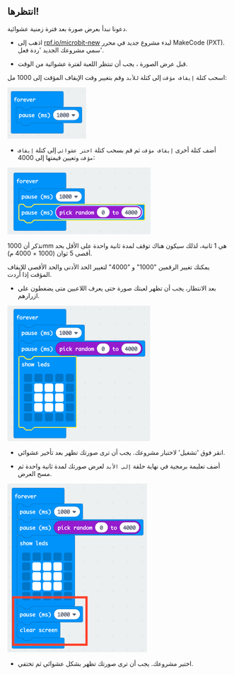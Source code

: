 ## انتظرها!

دعونا نبدأ بعرض صورة بعد فترة زمنية عشوائية.

+ اذهب إلى <a href="https://rpf.io/microbit-new" target="_blank">rpf.io/microbit-new</a> لبدء مشروع جديد في محرر MakeCode (PXT). سمي مشروعك الجديد 'ردة فعل'.

+ قبل عرض الصورة ، يجب أن تنتظر اللعبة لفترة عشوائية من الوقت.

اسحب كتلة `إيقاف مؤقت` إلى كتلة `للأبد` وقم بتغيير وقت الإيقاف المؤقت إلى 1000 مل:

![لقطة شاشة](images/reaction-pause.png)

+ أضف كتلة أخرى `إيقاف مؤقت` ثم قم بسحب كتلة `اختر عشوائي` إلى كتلة `إيقاف مؤقت` وتعيين قيمتها إلى 4000:

![لقطة الشاشة](images/reaction-pause-random.png)

تذكر أن 1000mm هي 1 ثانية، لذلك سيكون هناك توقف لمدة ثانية واحدة على الأقل بحد أقصى 5 ثوان (1000 + 4000 م).

يمكنك تغيير الرقمين "1000" و "4000" لتغيير الحد الأدنى والحد الأقصى للإيقاف المؤقت إذا أردت.

+ بعد الانتظار، يجب أن تظهر لعبتك صورة حتى يعرف اللاعبين متى يضغطون على ازرارهم.

![لقطة الشاشة](images/reaction-image.png)

+ انقر فوق 'تشغيل' لاختبار مشروعك. يجب أن ترى صورتك تظهر بعد تأخير عشوائي.

+ أضف تعليمة برمجية في نهاية حلقة `إلى الأبد` لعرض صورتك لمدة ثانية واحدة ثم مسح العرض.

![لقطة الشاشة](images/reaction-clear.png)

+ اختبر مشروعك. يجب أن ترى صورتك تظهر بشكل عشوائي ثم تختفي.
